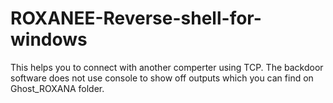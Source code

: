 # ROXANEE-Reverse-shell-for-windows

This helps you to connect with another comperter using TCP. The backdoor software does not use
console to show off outputs which you can find on Ghost_ROXANA folder.
